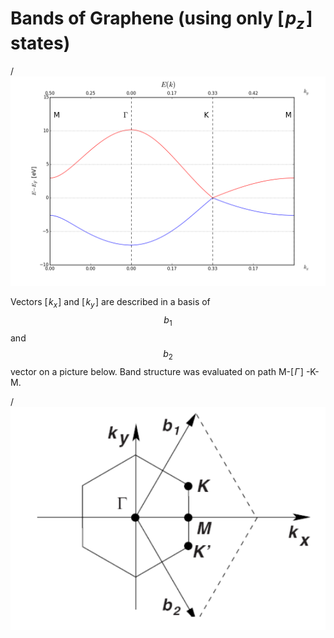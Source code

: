 
# Bands of Graphene (using only $[\! p_z \!]$ states)

/![png](graphene.png)


Vectors $[\!k_x\!]$  and $[\!k_y\!]$  are described in a basis of $$b_1$$ and $$b_2$$ vector on a picture below. Band structure was evaluated on path M-$[\!\Gamma\!]$ -K-M.

/![png](path.png)
